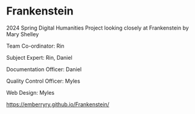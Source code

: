 # Frankenstein

2024 Spring Digital Humanities Project looking closely at Frankenstein by Mary Shelley  

Team Co-ordinator: Rin  

Subject Expert: Rin, Daniel  

Documentation Officer: Daniel  

Quality Control Officer: Myles  

Web Design: Myles

https://emberryry.github.io/Frankenstein/
